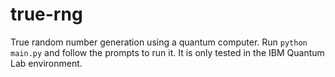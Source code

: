 # true-rng
True random number generation using a quantum computer.
Run ```python main.py``` and follow the prompts to run it. It is only tested in the IBM Quantum Lab environment.

